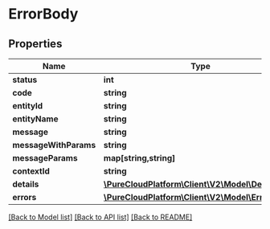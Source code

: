 # ErrorBody

## Properties
Name | Type | Description | Notes
------------ | ------------- | ------------- | -------------
**status** | **int** |  | [optional] 
**code** | **string** |  | [optional] 
**entityId** | **string** |  | [optional] 
**entityName** | **string** |  | [optional] 
**message** | **string** |  | [optional] 
**messageWithParams** | **string** |  | [optional] 
**messageParams** | **map[string,string]** |  | [optional] 
**contextId** | **string** |  | [optional] 
**details** | [**\PureCloudPlatform\Client\V2\Model\Detail[]**](Detail.md) |  | [optional] 
**errors** | [**\PureCloudPlatform\Client\V2\Model\ErrorBody[]**](ErrorBody.md) |  | [optional] 

[[Back to Model list]](../README.md#documentation-for-models) [[Back to API list]](../README.md#documentation-for-api-endpoints) [[Back to README]](../README.md)


